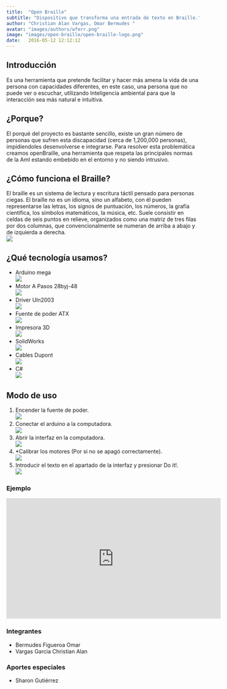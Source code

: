 ```yaml
---
title:  "Open Braille"
subtitle: "Dispositivo que transforma una entrada de texto en Braille."
author: "Christian Alan Vargas, Omar Bermudes "
avatar: "images/authors/wferr.png"
image: "images/open-braille/open-braille-logo.png"
date:   2016-05-12 12:12:12
---
```


## Introducción 
Es una herramienta que pretende facilitar y hacer más amena la vida de una persona con capacidades diferentes, en este caso, una persona que no puede ver o escuchar, utilizando Inteligencia ambiental  para que la interacción sea más natural e intuitiva.



## ¿Porque?
El porqué del proyecto es bastante sencillo, existe un gran número de personas que sufren esta discapacidad (cerca de 1,200,000 personas), impidiendoles desenvolverse e integrarse.
Para resolver esta problemática creamos openBraille, una herramienta que respeta las principales normas de la AmI estando embebido en el entorno y no siendo intrusivo.

## ¿Cómo funciona el Braille?
El braille es un sistema de lectura y escritura táctil pensado para personas ciegas.
El braille no es un idioma, sino un alfabeto, con él pueden representarse las letras, los signos de puntuación, los números, la grafía científica, los símbolos matemáticos, la música, etc.
Suele consistir en celdas de seis puntos en relieve, organizados como una matriz de tres filas por dos columnas, que convencionalmente se numeran de arriba a abajo y de izquierda a derecha.  
    <img class="image-center" src="../images/open-braille/braille.png"/>  

## ¿Qué tecnología usamos?
- Arduino mega  
    <img class="image-center" src="../images/open-braille/arduino-mega.png"/>  
- Motor A Pasos 28byj-48  
    <img class="image-center" src="../images/open-braille/motor-pasos.png"/>  
- Driver Uln2003  
    <img class="image-center" src="../images/open-braille/driver.png"/>  
- Fuente de poder ATX  
    <img class="image-center" src="../images/open-braille/fuente-de-poder.png"/>  
- Impresora 3D  
    <img class="image-center" src="../images/open-braille/impresora-3d.png"/>  
- SolidWorks  
    <img class="image-center" src="../images/open-braille/solidworks.png"/>  
- Cables Dupont  
    <img class="image-center" src="../images/open-braille/dupont.png"/>  
- C#  
    <img class="image-center" src="../images/open-braille/c-bebe-chris.png"/>  

## Modo de uso  
1. Encender la fuente de poder.  
    <img class="image-center" src="../images/open-braille/1.png"/>
2. Conectar el arduino a la computadora.  
    <img class="image-center" src="../images/open-braille/2.png"/>
3. Abrir la interfaz en la computadora.  
    <img class="image-center" src="../images/open-braille/3.png"/>
4. *Calibrar los motores (Por si no se apagó correctamente).  
    <img class="image-center" src="../images/open-braille/4.png"/>
5. Introducir el texto en el apartado de la interfaz y presionar Do it!.  
    <img class="image-center" src="../images/open-braille/5.png"/>  

### Ejemplo  
<iframe width="560" height="315" src="https://www.youtube.com/embed/zldj6Qdgoxc" frameborder="0" allowfullscreen></iframe>

### Integrantes
- Bermudes Figueroa Omar  
- Vargas Garcia Christian Alan  
### Aportes especiales
- Sharon Gutiérrez
